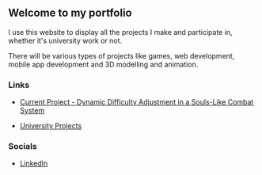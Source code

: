 ## Welcome to my portfolio

I use this website to display all the projects I make and participate in, whether it's university work or not.

There will be various types of projects like games, web development, mobile app development and 3D modelling and animation.

### Links

- [Current Project - Dynamic Difficulty Adjustment in a Souls-Like Combat System](Pages/SoulsLikeDDA.md)

- [University Projects](Pages/UniversityProjects.md)

### Socials
- [LinkedIn](https://www.linkedin.com/in/jblake3811)
